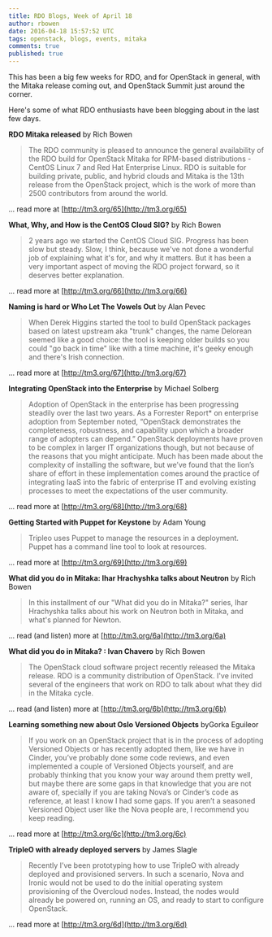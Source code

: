 ```yaml
---
title: RDO Blogs, Week of April 18
author: rbowen
date: 2016-04-18 15:57:52 UTC
tags: openstack, blogs, events, mitaka
comments: true
published: true
---
```


This has been a big few weeks for RDO, and for OpenStack in general, with the Mitaka release coming out, and OpenStack Summit just around the corner.

Here's some of what RDO enthusiasts have been blogging about in the last few days.

**RDO Mitaka released** by Rich Bowen

> The RDO community is pleased to announce the general availability of the RDO build for OpenStack Mitaka for RPM-based distributions - CentOS Linux 7 and Red Hat Enterprise Linux. RDO is suitable for building private, public, and hybrid clouds and Mitaka is the 13th release from the OpenStack project, which is the work of more than 2500 contributors from around the world.

... read more at [http://tm3.org/65](http://tm3.org/65)

**What, Why, and How is the CentOS Cloud SIG?** by Rich Bowen

> 2 years ago we started the CentOS Cloud SIG. Progress has been slow but steady. Slow, I think, because we've not done a wonderful job of explaining what it's for, and why it matters. But it has been a very important aspect of moving the RDO project forward, so it deserves better explanation.

... read more at [http://tm3.org/66](http://tm3.org/66)

**Naming is hard or Who Let The Vowels Out** by Alan Pevec 

> When Derek Higgins started the tool to build OpenStack packages based on latest upstream aka "trunk" changes, the name Delorean seemed like a good choice: the tool is keeping older builds so you could "go back in time" like with a time machine, it's geeky enough and there's Irish connection.

... read more at [http://tm3.org/67](http://tm3.org/67)

**Integrating OpenStack into the Enterprise** by Michael Solberg

> Adoption of OpenStack in the enterprise has been progressing steadily over the last two years. As a Forrester Report* on enterprise adoption from September noted, “OpenStack demonstrates the completeness, robustness, and capability upon which a broader range of adopters can depend.” OpenStack deployments have proven to be complex in larger IT organizations though, but not because of the reasons that you might anticipate. Much has been made about the complexity of installing the software, but we’ve found that the lion’s share of effort in these implementation comes around the practice of integrating IaaS into the fabric of enterprise IT and evolving existing processes to meet the expectations of the user community.

... read more at [http://tm3.org/68](http://tm3.org/68)

**Getting Started with Puppet for Keystone** by Adam Young

> Tripleo uses Puppet to manage the resources in a deployment. Puppet has a command line tool to look at resources.

... read more at [http://tm3.org/69](http://tm3.org/69)

**What did you do in Mitaka: Ihar Hrachyshka talks about Neutron** by Rich Bowen

> In this installment of our "What did you do in Mitaka?" series, Ihar Hrachyshka talks about his work on Neutron both in Mitaka, and what's planned for Newton.

... read (and listen) more at [http://tm3.org/6a](http://tm3.org/6a)

**What did you do in Mitaka? : Ivan Chavero** by Rich Bowen 

> The OpenStack cloud software project recently released the Mitaka release. RDO is a community distribution of OpenStack. I've invited several of the engineers that work on RDO to talk about what they did in the Mitaka cycle.

... read (and listen) more at [http://tm3.org/6b](http://tm3.org/6b)

**Learning something new about Oslo Versioned Objects** byGorka Eguileor

> If you work on an OpenStack project that is in the process of adopting Versioned Objects or has recently adopted them, like we have in Cinder, you’ve probably done some code reviews, and even implemented a couple of Versioned Objects yourself, and are probably thinking that you know your way around them pretty well, but maybe there are some gaps in that knowledge that you are not aware of, specially if you are taking Nova’s or Cinder’s code as reference, at least I know I had some gaps. If you aren’t a seasoned Versioned Object user like the Nova people are, I recommend you keep reading.

... read more at [http://tm3.org/6c](http://tm3.org/6c)

**TripleO with already deployed servers** by James Slagle

> Recently I’ve been prototyping how to use TripleO with already deployed
and provisioned servers. In such a scenario, Nova and Ironic would not be used
to do the initial operating system provisioning of the Overcloud nodes.
Instead, the nodes would already be powered on, running an OS, and ready to
start to configure OpenStack.

... read more at [http://tm3.org/6d](http://tm3.org/6d)

